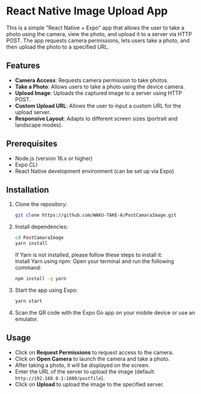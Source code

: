 # React Native Image Upload App

This is a simple "React Native + Expo" app that allows the user to take a photo using the camera, view the photo, and upload it to a server via HTTP POST. The app requests camera permissions, lets users take a photo, and then upload the photo to a specified URL.

## Features

- **Camera Access**: Requests camera permission to take photos.
- **Take a Photo**: Allows users to take a photo using the device camera.
- **Upload Image**: Uploads the captured image to a server using HTTP POST.
- **Custom Upload URL**: Allows the user to input a custom URL for the upload server.
- **Responsive Layout**: Adapts to different screen sizes (portrait and landscape modes).

## Prerequisites

- Node.js (version 16.x or higher)
- Expo CLI
- React Native development environment (can be set up via Expo)

## Installation

1. Clone the repository:

    ```bash
    git clone https://github.com/WAKU-TAKE-A/PostCamaraImage.git
    ```

2. Install dependencies:

    ```bash
    cd PostCamaraImage
    yarn install
    ```
    
    If Yarn is not installed, please follow these steps to install it:<br>
    Install Yarn using npm: Open your terminal and run the following command:

    ```bash
    npm install -g yarn
    ```

3. Start the app using Expo:

    ```bash
    yarn start
    ```

4. Scan the QR code with the Expo Go app on your mobile device or use an emulator.

## Usage

- Click on **Request Permissions** to request access to the camera.
- Click on **Open Camera** to launch the camera and take a photo.
- After taking a photo, it will be displayed on the screen.
- Enter the URL of the server to upload the image (default: `http://192.168.0.1:1880/postfile`).
- Click on **Upload** to upload the image to the specified server.
